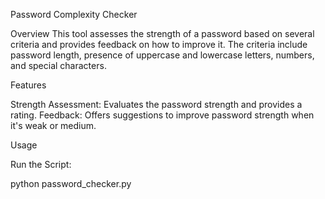Password Complexity Checker

Overview
This tool assesses the strength of a password based on several criteria and provides feedback on how to improve it. The criteria include password length, presence of uppercase and lowercase letters, numbers, and special characters.

Features

Strength Assessment: Evaluates the password strength and provides a rating.
Feedback: Offers suggestions to improve password strength when it's weak or medium.

Usage

Run the Script:

python password_checker.py
